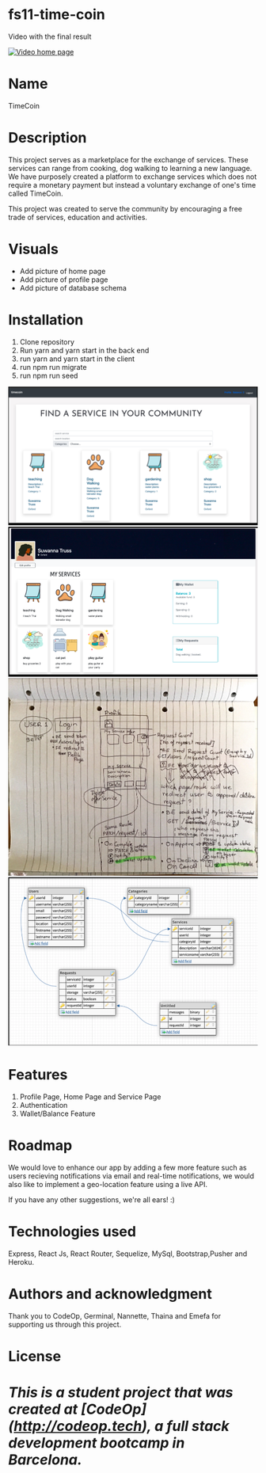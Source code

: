 # fs11-time-coin

Video with the final result

[![Video home page](http://img.youtube.com/vi/k0-5mnbHA-A/0.jpg)](http://www.youtube.com/watch?v=k0-5mnbHA-A "Time-coin Project")

# Name

TimeCoin

# Description

This project serves as a marketplace for the exchange of services. These services can range from cooking, dog walking to learning a new language. We have purposely created a platform to exchange services which does not require a monetary payment but instead a voluntary exchange of one's time called TimeCoin.

This project was created to serve the community by encouraging a free trade of services, education and activities.

# Visuals

- Add picture of home page
- Add picture of profile page
- Add picture of database schema

# Installation

1. Clone repository
2. Run yarn and yarn start in the back end
3. run yarn and yarn start in the client
4. run npm run migrate
5. run npm run seed

![HomePage ](/images/homepage.png)
![ProfilePage ](/images/profilepage.png)
![User Flow ](/images/userflow.png)
![Database ](/images/database.png)

# Features

1. Profile Page, Home Page and Service Page
2. Authentication
3. Wallet/Balance Feature

# Roadmap

We would love to enhance our app by adding a few more feature such as users recieving notifications via email and real-time notifications, we would also like to implement a geo-location feature using a live API.

If you have any other suggestions, we're all ears! :)

# Technologies used

Express, React Js, React Router, Sequelize, MySql, Bootstrap,Pusher and Heroku.

# Authors and acknowledgment

Thank you to CodeOp, Germinal, Nannette, Thaina and Emefa for supporting us through this project.

# License

# _This is a student project that was created at [CodeOp] (http://codeop.tech), a full stack development bootcamp in Barcelona._
